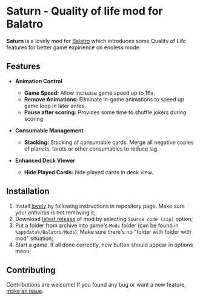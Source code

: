 # Saturn - Quality of life mod for Balatro

**Saturn** is a lovely mod for [Balatro](https://www.playbalatro.com/) which introduces some Quality of Life features for better game expirience on endless mode.

## Features

-   **Animation Control**

    -   **Game Speed:** Allow increase game speed up to 16x.
    -   **Remove Animations:** Eliminate in-game animations to speed up game loop in later antes.
    -   **Pause after scoring:** Provides some time to shuffle jokers during scoring

-   **Consumable Management**

    -   **Stacking:** Stacking of consumable cards. Merge all negative copies of planets, tarots or other consumables to reduce lag.

-   **Enhanced Deck Viewer**
    -   **Hide Played Cards:** hide played cards in deck view.

## Installation

1. Install [lovely](https://github.com/ethangreen-dev/lovely-injector) by following instructions in repository page. Make sure your antivirus is not removing it;
2. Download [latest release](https://github.com/OceanRamen/Saturn/releases/latest) of mod by selecting `Source code (zip)` option;
3. Put a folder from archive into game's `Mods` folder (can be found in `%appdata%/Balatro/Mods`). Make sure there's no "folder with folder with mod" situation;
4. Start a game. If all done correctly, new button should appear in options menu;

## Contributing

Contributions are welcome! If you found any bug or want a new feature, [make an issue](https://github.com/OceanRamen/Saturn/issues).

